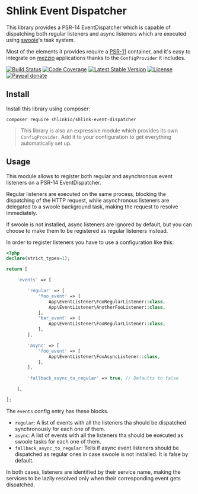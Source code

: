 # Shlink Event Dispatcher

This library provides a PSR-14 EventDispatcher which is capable of dispatching both regular listeners and async listeners which are executed using [swoole](https://www.swoole.co.uk/)'s task system.

Most of the elements it provides require a [PSR-11](https://www.php-fig.org/psr/psr-11/) container, and it's easy to integrate on [mezzio](https://github.com/mezzio/mezzio) applications thanks to the `ConfigProvider` it includes.

[![Build Status](https://img.shields.io/github/workflow/status/shlinkio/shlink-event-dispatcher/Continuous%20integration/main?logo=github&style=flat-square)](https://github.com/shlinkio/shlink-event-dispatcher/actions?query=workflow%3A%22Continuous+integration%22)
[![Code Coverage](https://img.shields.io/codecov/c/gh/shlinkio/shlink-event-dispatcher/main?style=flat-square)](https://app.codecov.io/gh/shlinkio/shlink-event-dispatcher)
[![Latest Stable Version](https://img.shields.io/github/release/shlinkio/shlink-event-dispatcher.svg?style=flat-square)](https://packagist.org/packages/shlinkio/shlink-event-dispatcher)
[![License](https://img.shields.io/github/license/shlinkio/shlink-event-dispatcher.svg?style=flat-square)](https://github.com/shlinkio/shlink-event-dispatcher/blob/main/LICENSE)
[![Paypal donate](https://img.shields.io/badge/Donate-paypal-blue.svg?style=flat-square&logo=paypal&colorA=aaaaaa)](https://slnk.to/donate)

## Install

Install this library using composer:

    composer require shlinkio/shlink-event-dispatcher

> This library is also an expressive module which provides its own `ConfigProvider`. Add it to your configuration to get everything automatically set up.

## Usage

This module allows to register both regular and asynchronous event listeners on a PSR-14 EventDispatcher.

Regular listeners are executed on the same process, blocking the dispatching of the HTTP request, while asynchronous listeners are delegated to a swoole background task, making the request to resolve immediately.

If swoole is not installed, async listeners are ignored by default, but you can choose to make them to be registered as regular listeners instead.

In order to register listeners you have to use a configuration like this:

```php
<?php
declare(strict_types=1);

return [

    'events' => [

        'regular' => [
            'foo_event' => [
                App\EventListener\FooRegularListener::class,
                App\EventListener\AnotherFooListener::class,
            ],
            'bar_event' => [
                App\EventListener\FooRegularListener::class,
            ],
        ],

        'async' => [
            'foo_event' => [
                App\EventListener\FooAsyncListener::class,
            ],
        ],

        'fallback_async_to_regular' => true, // Defaults to false

    ],

];
```

The `events` config entry has these blocks.

* `regular`: A list of events with all the listeners tha should be dispatched synchronously for each one of them.
* `async`: A list of events with all the listeners tha should be executed as swoole tasks for each one of them.
* `fallback_async_to_regular`: Tells if async event listeners should be dispatched as regular ones in case swoole is not installed. It is false by default.

In both cases, listeners are identified by their service name, making the services to be lazily resolved only when their corresponding event gets dispatched.
